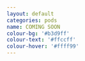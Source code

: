 ```yaml
---
layout: default
categories: pods
name: COMING SOON
colour-bg: '#b3d9ff'
colour-text: '#ffccff'
colour-hover: '#ffff99'
---
```

